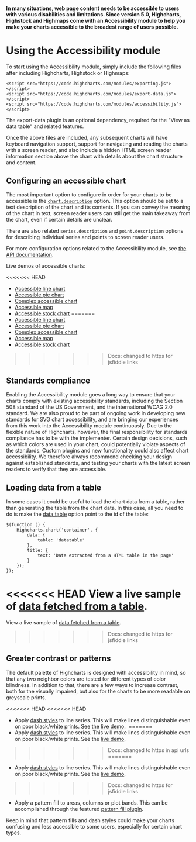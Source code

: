#### In many situations, web page content needs to be accessible to users with various disabilities and limitations. Since version 5.0, Highcharts, Highstock and Highmaps come with an Accessibility module to help you make your charts accessible to the broadest range of users possible. 

Using the Accessibility module
===

To start using the Accessibility module, simply include the following files after including Highcharts, Highstock or Highmaps:

    
    <script src="https://code.highcharts.com/modules/exporting.js"></script>
    <script src="https://code.highcharts.com/modules/export-data.js"></script>
    <script src="https://code.highcharts.com/modules/accessibility.js"></script>

The export-data plugin is an optional dependency, required for the "View as data table" and related features.

Once the above files are included, any subsequent charts will have keyboard navigation support, support for navigating and reading the charts with a screen reader, and also include a hidden HTML screen reader information section above the chart with details about the chart structure and content.

Configuring an accessible chart
-------------------------------

The most important option to configure in order for your charts to be accessible is the [`chart.description`](https://api.highcharts.com/highcharts/chart.description) option. This option should be set to a text description of the chart and its contents. If you can convey the meaning of the chart in text, screen reader users can still get the main takeaway from the chart, even if certain details are unclear.

There are also related `series.description` and `point.description` options for describing individual series and points to screen reader users.

For more configuration options related to the Accessibility module, see [the API documentation](https://api.highcharts.com/highcharts/accessibility).

Live demos of accessible charts:

<<<<<<< HEAD
*   [Accessible line chart](https://jsfiddle.net/gh/get/jquery/1.7.2/highcharts/highcharts/tree/master/samples/highcharts/accessibility/accessible-line/)
*   [Accessible pie chart](https://jsfiddle.net/gh/get/jquery/1.7.2/highcharts/highcharts/tree/master/samples/highcharts/accessibility/accessible-pie/)
*   [Complex accessible chart](https://jsfiddle.net/gh/get/jquery/1.7.2/highcharts/highcharts/tree/master/samples/highcharts/accessibility/advanced-accessible/)
*   [Accessible map](https://jsfiddle.net/gh/get/jquery/1.7.2/highcharts/highcharts/tree/master/samples/maps/accessibility/accessible-map/)
*   [Accessible stock chart](https://jsfiddle.net/gh/get/jquery/1.7.2/highcharts/highcharts/tree/master/samples/stock/accessibility/accessible-stock/)
=======
*   [Accessible line chart](https://jsfiddlefiddle.net/gh/get/jquery/1.7.2/highcharts/highcharts/tree/master/samples/highcharts/accessibility/accessible-line/)
*   [Accessible pie chart](https://jsfiddlefiddle.net/gh/get/jquery/1.7.2/highcharts/highcharts/tree/master/samples/highcharts/accessibility/accessible-pie/)
*   [Complex accessible chart](https://jsfiddlefiddle.net/gh/get/jquery/1.7.2/highcharts/highcharts/tree/master/samples/highcharts/accessibility/advanced-accessible/)
*   [Accessible map](https://jsfiddlefiddle.net/gh/get/jquery/1.7.2/highcharts/highcharts/tree/master/samples/maps/accessibility/accessible-map/)
*   [Accessible stock chart](https://jsfiddlefiddle.net/gh/get/jquery/1.7.2/highcharts/highcharts/tree/master/samples/stock/accessibility/accessible-stock/)
>>>>>>> Docs: changed to https for jsfiddle links

Standards compliance
--------------------

Enabling the Accessibility module goes a long way to ensure that your charts comply with existing accessibility standards, including the Section 508 standard of the US Government, and the international WCAG 2.0 standard. We are also proud to be part of ongoing work in developing new standards for SVG chart accessibility, and are bringing our experiences from this work into the Accessibility module continuously. Due to the flexible nature of Highcharts, however, the final responsibility for standards compliance has to be with the implementer. Certain design decisions, such as which colors are used in your chart, could potentially violate aspects of the standards. Custom plugins and new functionality could also affect chart accessibility. We therefore always recommend checking your design against established standards, and testing your charts with the latest screen readers to verify that they are accessible.

Loading data from a table
-------------------------

In some cases it could be useful to load the chart data from a table, rather than generating the table from the chart data. In this case, all you need to do is make the [data.table](https://api.highcharts.com/highcharts/data.table) option point to the id of the table:

    
    $(function () {  
        Highcharts.chart('container', {  
            data: {  
                table: 'datatable'  
            },  
            title: {  
                text: 'Data extracted from a HTML table in the page'  
            }  
        });  
    });

<<<<<<< HEAD
View a live sample of [data fetched from a table](https://jsfiddle.net/gh/get/jquery/1.9.1/highslide-software/highcharts.com/tree/master/samples/highcharts/demo/column-parsed/).
=======
View a live sample of [data fetched from a table](https://jsfiddlefiddle.net/gh/get/jquery/1.9.1/highslide-software/highcharts.com/tree/master/samples/highcharts/demo/column-parsed/).
>>>>>>> Docs: changed to https for jsfiddle links

Greater contrast or patterns
----------------------------

The default palette of Highcharts is designed with accessibility in mind, so that any two neighbor colors are tested for different types of color blindness. In addition to that, there are a few ways to increase contrast, both for the visually impaired, but also for the charts to be more readable on greyscale prints.

<<<<<<< HEAD
<<<<<<< HEAD
*   Apply [dash styles](https://api.highcharts.com/highcharts/plotOptions.line.dashStyle) to line series. This will make lines distinguishable even on poor black/white prints. See the [live demo](https://jsfiddle.net/gh/get/jquery/1.7.2/highslide-software/highcharts.com/tree/master/samples/highcharts/plotoptions/series-dashstyle/). 
=======
*   Apply [dash styles](https://api.highcharts.com/highcharts/plotOptions.line.dashStyle) to line series. This will make lines distinguishable even on poor black/white prints. See the [live demo](http://jsfiddle.net/gh/get/jquery/1.7.2/highslide-software/highcharts.com/tree/master/samples/highcharts/plotoptions/series-dashstyle/). 
>>>>>>> Docs: changed to https in api urls
=======
*   Apply [dash styles](https://api.highcharts.com/highcharts/plotOptions.line.dashStyle) to line series. This will make lines distinguishable even on poor black/white prints. See the [live demo](https://jsfiddlefiddle.net/gh/get/jquery/1.7.2/highslide-software/highcharts.com/tree/master/samples/highcharts/plotoptions/series-dashstyle/). 
>>>>>>> Docs: changed to https for jsfiddle links
*   Apply a pattern fill to areas, columns or plot bands. This can be accomplished through the featured [pattern fill plugin](plugin-registry/single/9/Pattern-Fill).

Keep in mind that pattern fills and dash styles could make your charts confusing and less accessible to some users, especially for certain chart types.